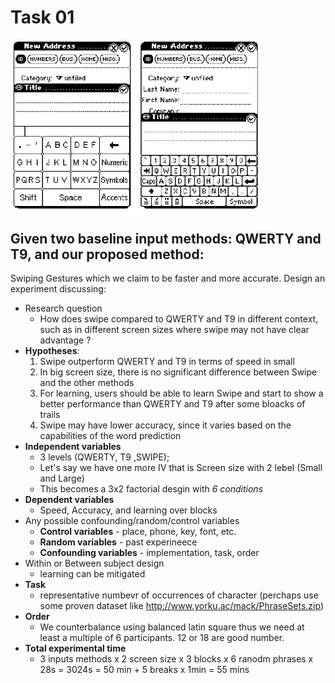 # Task 01
<img src = "../images/workshop1.png" width=400>

## Given two baseline input methods: QWERTY and T9, and our proposed method:
Swiping Gestures which we claim to be faster and more accurate. Design an
experiment discussing:
- Research question 
    - How does swipe compared to QWERTY and T9 in different context, such as in different screen sizes where swipe may not have clear advantage ?
- **Hypotheses**:
    1. Swipe outperform QWERTY and T9 in terms of speed in small
    2. In big screen size, there is no significant difference between Swipe and the other methods
    3. For learning, users should be able to learn Swipe and start to show a better performance than QWERTY and T9 after some bloacks of trails
    4. Swipe may have lower accuracy, since it varies based on the capabilities of the word prediction
- **Independent variables**
    - 3 levels (QWERTY, T9 ,SWIPE);
    - Let's say we have one more IV that is Screen size with 2 lebel (Small and Large)
    - This becomes a 3x2 factorial desgin with *6 conditions*
- **Dependent variables**
    - Speed, Accuracy, and learning over blocks
- Any possible confounding/random/control variables
    - **Control variables** - place, phone, key, font, etc.
    - **Random variables** - past experineece
    - **Confounding variables** - implementation, task, order
- Within or Between subject design
    - learning can be mitigated
- **Task**
    - representative numbevr of occurrences of character (perchaps use some proven dataset like http://www.yorku.ac/mack/PhraseSets.zip)
- **Order**
    - We counterbalance using balanced latin square thus we need at least a multiple of 6 participants. 12 or 18 are good number.
- **Total experimental time**
    - 3 inputs methods x 2 screen size x 3 blocks x 6 ranodm phrases x 28s = 3024s = 50 min + 5 breaks x 1min = 55 mins